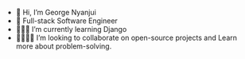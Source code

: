 - 👋 Hi, I’m George Nyanjui 
- 🧲 Full-stack Software Engineer  
- 👨🏿‍💻 I’m currently learning Django
- 🫱🏿‍🫲🏾 I’m looking to collaborate on open-source projects and Learn more about problem-solving.



 

<!---
ohthebrave/ohthebrave is a ✨ special ✨ repository because its `README.md` (this file) appears on your GitHub profile.
You can click the Preview link to take a look at your changes.
--->
